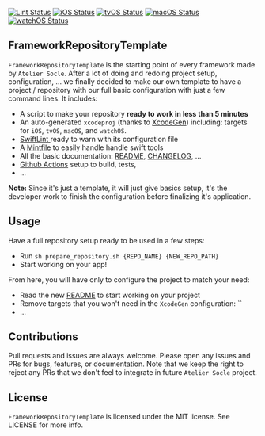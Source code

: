 [![Lint Status](https://github.com/atelier-socle/FrameworkRepositoryTemplate/workflows/SwiftLint/badge.svg)](https://github.com/atelier-socle/FrameworkRepositoryTemplate/actions)
[![iOS Status](https://github.com/atelier-socle/FrameworkRepositoryTemplate/workflows/MyFramework%20iOS%20CI/badge.svg)](https://github.com/atelier-socle/FrameworkRepositoryTemplate/actions)
[![tvOS Status](https://github.com/atelier-socle/FrameworkRepositoryTemplate/workflows/MyFramework%20tvOS%20CI/badge.svg)](https://github.com/atelier-socle/FrameworkRepositoryTemplate/actions)
[![macOS Status](https://github.com/atelier-socle/FrameworkRepositoryTemplate/workflows/MyFramework%20macOS%20CI/badge.svg)](https://github.com/atelier-socle/FrameworkRepositoryTemplate/actions)
[![watchOS Status](https://github.com/atelier-socle/FrameworkRepositoryTemplate/workflows/MyFramework%20watchOS%20CI/badge.svg)](https://github.com/atelier-socle/FrameworkRepositoryTemplate/actions)

## FrameworkRepositoryTemplate

`FrameworkRepositoryTemplate` is the starting point of every framework made by `Atelier Socle`. After a lot of doing and redoing project setup, configuration, ... we finally decided to make our own template to have a project / repository with our full basic configuration with just a few command lines. It includes:

- A script to make your repository **ready to work in less than 5 minutes**
- An auto-generated `xcodeproj` (thanks to [XcodeGen](https://github.com/yonaskolb/XcodeGen)) including: targets for `iOS`, `tvOS`, `macOS`, and `watchOS`.
- [SwiftLint ](https://github.com/realm/SwiftLint) ready to warn with its configuration file
- A [Mintfile](https://github.com/yonaskolb/Mint) to easily handle handle swift tools
- All the basic documentation: [README](https://github.com/atelier-socle/FrameworkRepositoryTemplate/blob/master/README_future.md), [CHANGELOG](https://github.com/atelier-socle/FrameworkRepositoryTemplate/blob/master/CHANGELOG.md), ...
- [Github Actions](https://help.github.com/en/actions) setup to build, tests,
- ...

**Note:** Since it's just a template, it will just give basics setup, it's the developer work to finish the configuration before finalizing it's application.

## Usage

Have a full repository setup ready to be used in a few steps:

- Run `sh prepare_repository.sh {REPO_NAME} {NEW_REPO_PATH}`
- Start working on your app!

From here, you will have only to configure the project to match your need:

- Read the new [README](https://github.com/atelier-socle/FrameworkRepositoryTemplate/blob/master/README_future.md) to start working on your project
- Remove targets that you won't need in the `XcodeGen` configuration: ``
- ...

## Contributions

Pull requests and issues are always welcome. Please open any issues and PRs for bugs, features, or documentation. Note that we keep the right to reject any PRs that we don't feel to integrate in future `Atelier Socle` project.

## License

`FrameworkRepositoryTemplate` is licensed under the MIT license. See LICENSE for more info.
